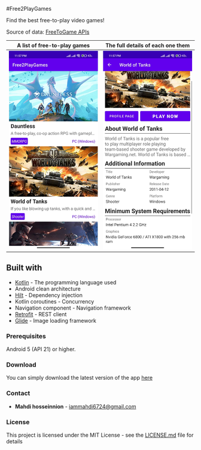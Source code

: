 #Free2PlayGames

Find the best free-to-play video games!    

Source of data: [FreeToGame APIs](https://www.freetogame.com)



| A list of free-to-play games  | The full details of each one them |
| ------------- | ------------- |
| ![game list](https://raw.githubusercontent.com/mahdi-hosseinnion/Free2PlayGames/assets/doc/screenshots/main_page_screenshot.jpg)  | ![game details](https://raw.githubusercontent.com/mahdi-hosseinnion/Free2PlayGames/assets/doc/screenshots/detail_page_screenshot.jpg)  |


## Built with

-   [Kotlin](https://kotlinlang.org/) - The programming language used
-   Android clean architecture
-   [Hilt](https://dagger.dev/hilt/) - Dependency injection
-   Kotlin coroutines - Concurrency
-   Navigation component - Navigation framework
-   [Retrofit](https://square.github.io/retrofit/) - REST client
-   [Glide](https://github.com/bumptech/glide) - Image loading framework

### Prerequisites

Android 5 (API 21) or higher.

### Download

You can simply download the latest version of the app [here](https://github.com/mahdi-hosseinnion/Free2PlayGames/releases)

### Contact

-   **Mahdi hosseinnion** - iammahdi6724@gmail.com

### License

This project is licensed under the MIT License - see the [LICENSE.md](LICENSE.md) file for details
